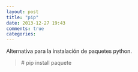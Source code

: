 ```yaml
---
layout: post
title: "pip"
date: 2013-12-27 19:43
comments: true
categories: 
---
```

Alternativa para la instalación de paquetes python.

>\# pip install paquete

